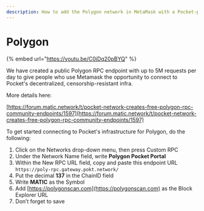 ```yaml
---
description: How to add the Polygon network in MetaMask with a Pocket-powered RPC Endpoint
---
```


# Polygon

{% embed url="https://youtu.be/C0jDq20pBYQ" %}

We have created a public Polygon RPC endpoint with up to 5M requests per day to give people who use Metamask the opportunity to connect to Pocket's decentralized, censorship-resistant infra.

More details here:

[https://forum.matic.network/t/pocket-network-creates-free-polygon-rpc-community-endpoints/1597](https://forum.matic.network/t/pocket-network-creates-free-polygon-rpc-community-endpoints/1597)

To get started connecting to Pocket's infrastructure for Polygon, do the following:

1. Click on the Networks drop-down menu, then press Custom RPC 
2. Under the Network Name field, write **Polygon Pocket Portal**
3. Within the New RPC URL field, copy and paste this endpoint URL `https://poly-rpc.gateway.pokt.network/`
4. Put the decimal **137** in the ChainID field
5. Write **MATIC** as the Symbol
6. Add [https://polygonscan.com](https://polygonscan.com) as the Block Explorer URL
7. Don’t forget to save 

